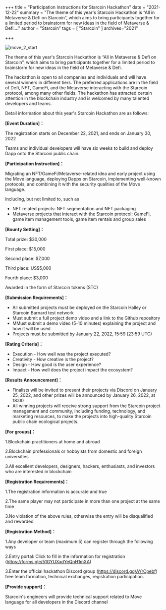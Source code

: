 +++
title = "Participation Instructions for Starcoin Hackathon"
date = "2021-12-22"
summary = "The theme of this year's Starcoin Hackathon is “All in Metaverse & Defi on Starcoin”, which aims to bring participants together for a limited period to brainstorm for new ideas in the field of Metaverse & Defi...."
author = "Starcoin"
tags = [
    "Starcoin"
]
archives="2021"

+++

![move_2_start](/images/hackathon/starcoin_hackathon.jpg)

The theme of this year's Starcoin Hackathon is “All in Metaverse & Defi on Starcoin”, which aims to bring participants together for a limited period to brainstorm for new ideas in the field of Metaverse & Defi.



The hackathon is open to all companies and individuals and will have several winners in different tiers. The preferred applications are in the field of Defi, NFT, GameFi, and the Metaverse interacting with the Starcoin protocol, among many other fields. The hackathon has attracted certain attention in the blockchain industry and is welcomed by many talented developers and teams. 



Detail information about this year's Starcoin Hackathon are as follows:



**[Event Duration]：**

The registration starts on December 22, 2021, and ends on January 30, 2022



Teams and individual developers will have six weeks to build and deploy Dapp onto the Starcoin public chain.



**[Participation Instruction]：**

Migrating an NFT/GameFi/Metaverse-related idea and early project using the Move language, deploying Dapps on Starcoin, implementing well-known protocols, and combining it with the security qualities of the Move language.



Including, but not limited to, such as

- NFT related projects: NFT segmentation and NFT packaging
- Metaverse projects that interact with the Starcoin protocol: GameFi, game item management tools, game item rentals and group sales



**[Bounty Setting]：**

Total prize: $30,000

First place: $15,000

Second place: $7,000

Third place: US$5,000

Fourth place: $3,000

Awarded in the form of Starcoin tokens (STC)



**[Submission Requirements]：**

- All submitted projects must be deployed on the Starcoin Halley or Starcoin Barnard test network
- Must submit a full project demo video and a link to the Github repository
- MMust submit a demo video (5-10 minutes) explaining the project and how it will be used
- Projects must be submitted by January 22, 2022, 15:59 (23:59 UTC)



**[Rating Criteria]：**

- Execution - How well was the project executed?
- Creativity - How creative is the project?
- Design - How good is the user experience?
- Impact - How well does the project impact the ecosystem?



**[Results Announcement]：**

- Finalists will be invited to present their projects via Discord on January 25, 2022, and other prizes will be announced by January 26, 2022, at 18:00
- All winning projects will receive strong support from the Starcoin project management and community, including funding, technology, and marketing resources, to make the projects into high-quality Starcoin public chain ecological projects.



**[For groups]：**

1.Blockchain practitioners at home and abroad

2.Blockchain professionals or hobbyists from domestic and foreign universities

3.All excellent developers, designers, hackers, enthusiasts, and investors who are interested in blockchain



**[Registration Requirements]：**

1.The registration information is accurate and true

2.The same player may not participate in more than one project at the same time

3.No violation of the above rules, otherwise the entry will be disqualified and rewarded



**[Registration Method]：**

1.Any developer or team (maximum 5) can register through the following ways

2.Entry portal: Click to fill in the information for registration (https://forms.gle/51GYUXxdYeQnH1mXA)

3.Enter the official hackathon Discord group (https://discord.gg/AYrCpebf) free team formation, technical exchanges, registration participation.



**[Provide support]：**

Starcoin's engineers will provide technical support related to Move language for all developers in the Discord channel
